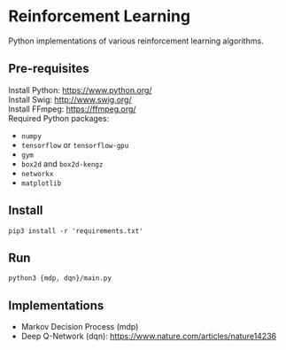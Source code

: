 # Reinforcement Learning
Python implementations of various reinforcement learning algorithms.
## Pre-requisites
Install Python: https://www.python.org/  
Install Swig: http://www.swig.org/  
Install FFmpeg: https://ffmpeg.org/  
Required Python packages:
- ```numpy```
- ```tensorflow``` or ```tensorflow-gpu```
- ```gym```
- ```box2d``` and ```box2d-kengz```
- ```networkx```
- ```matplotlib```
## Install
```shell
pip3 install -r 'requirements.txt'
```
## Run
```shell
python3 {mdp, dqn}/main.py
```
## Implementations
- Markov Decision Process (mdp)
- Deep Q-Network (dqn): https://www.nature.com/articles/nature14236
